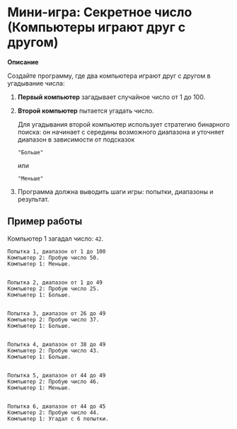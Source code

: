 # Мини-игра: Секретное число (Компьютеры играют друг с другом)

**Описание**

Создайте программу, где два компьютера играют друг с другом в угадывание числа:

1. **Первый компьютер** загадывает случайное число от 1 до 100.

2. **Второй компьютер** пытается угадать число.

   Для угадывания второй компьютер использует стратегию бинарного поиска: он начинает с середины возможного диапазона и уточняет диапазон в зависимости от подсказок

   ```
   "Больше"
   ```

   или

   ```
   "Меньше"
   ```

3. Программа должна выводить шаги игры: попытки, диапазоны и результат.

## Пример работы

Компьютер 1 загадал число: `42`.

```
Попытка 1, диапазон от 1 до 100
Компьютер 2: Пробую число 50.
Компьютер 1: Меньше.


Попытка 2, диапазон от 1 до 49
Компьютер 2: Пробую число 25.
Компьютер 1: Больше.


Попытка 3, диапазон от 26 до 49
Компьютер 2: Пробую число 37.
Компьютер 1: Больше.


Попытка 4, диапазон от 38 до 49
Компьютер 2: Пробую число 43.
Компьютер 1: Больше.


Попытка 5, диапазон от 44 до 49
Компьютер 2: Пробую число 46.
Компьютер 1: Меньше.


Попытка 6, диапазон от 44 до 45
Компьютер 2: Пробую число 44.
Компьютер 1: Угадал c 6 попытки.
```

